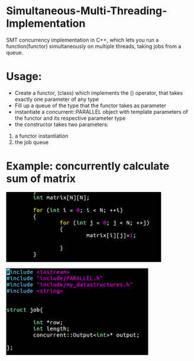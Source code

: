 # Simultaneous-Multi-Threading-Implementation
SMT concurrency implementation in C++, which lets you run a function(functor) simultaneously on multiple threads, 
taking jobs from a queue.

# Usage:
* Create a functor, (class) which implements the () operator, that takes exactly one parameter of any type
* Fill up a queue of the type that the functor takes as parameter
* instantiate a concurrent::PARALLEL object with template parameters of the functor and its respective parameter type
* the constructor takes two parameters:
 1. a functor instantiation
 2. the job queue


# Example: concurrently calculate sum of matrix

![Fill up the matrix ](https://raw.githubusercontent.com/BNandor/Simultaneous-Multi-Threading-Implementation/master/img/feltolt.png)

![Fill up the matrix ](https://raw.githubusercontent.com/BNandor/Simultaneous-Multi-Threading-Implementation/master/img/parameter.png)
